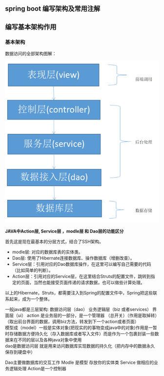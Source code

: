 ## spring boot 编写架构及常用注解

## 编写基本架构作用

### 基本架构

数据访问的全部架构图解：

![架构图解](https://github.com/yueyuanyang/knowledge/blob/master/springboot/img/1.png)

**JAVA中Action层, Service层 ，modle层 和 Dao层的功能区分**

首先这是现在最基本的分层方式，结合了SSH架构。

- modle层: 对应的数据库表的实体类。
- Dao层: 使用了Hibernate连接数据库、操作数据库（增删改查）。
- Service层：引用对应的Dao数据库操作，在这里可以编写自己需要的代码（比如简单的判断）。
- Action层：引用对应的Service层，在这里结合Struts的配置文件，跳转到指定的页面，当然也能接受页面传递的请求数据，也可以做些计算处理。

以上的Hibernate，Struts，都需要注入到Spring的配置文件中，Spring把这些联系起来，成为一个整体。

一般java都是三层架构: 数据访问层（dao） 业务逻辑层（biz 或者services） 界面层（ui）
action 是业务层的一部分，是一个管理器 （总开关）（作用是取掉转）（取出前台界面的数据，调用biz方法，转发到下一个action或者页面）  
模型成（model）一般是实体对象(把现实的的事物变成java中的对象)作用是一暂时存储数据方便持久化（存入数据库或者写入文件）而是作为一个包裹封装一些数据来在不同的层以及各种java对象中使用  
dao是数据访问层 就是用来访问数据库实现数据的持久化（把内存中的数据永久保存到硬盘中）

Dao主要做数据库的交互工作 Modle 是模型 存放你的实体类 Service 做相应的业务逻辑处理 Action是一个控制器



